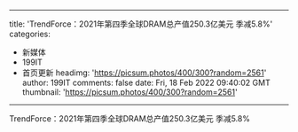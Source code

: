 
---
title: 'TrendForce：2021年第四季全球DRAM总产值250.3亿美元  季减5.8%'
categories: 
 - 新媒体
 - 199IT
 - 首页更新
headimg: 'https://picsum.photos/400/300?random=2561'
author: 199IT
comments: false
date: Fri, 18 Feb 2022 09:40:02 GMT
thumbnail: 'https://picsum.photos/400/300?random=2561'
---

<div>   
TrendForce：2021年第四季全球DRAM总产值250.3亿美元  季减5.8%  
</div>
            